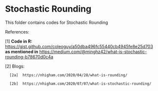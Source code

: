 # Stochastic Rounding 

This folder contains codes for Stochastic Rounding

References:

[1] **Code in R:** https://gist.github.com/coleoguy/a50dba496fc55440cb4945fe8e25d703 **as mentioned in** https://medium.com/@minghz42/what-is-stochastic-rounding-b78670d0c4a

[2] Blogs: 

      [2a]  https://nhigham.com/2020/04/28/what-is-rounding/
      
      [2b]  https://nhigham.com/2020/07/07/what-is-stochastic-rounding/
